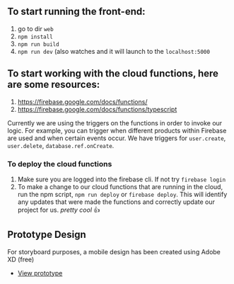 ## To start running the front-end:
1. go to dir `web`
2. `npm install`
3. `npm run build`
4. `npm run dev` (also watches and it will launch to the `localhost:5000`

## To start working with the cloud functions, here are some resources:
1. https://firebase.google.com/docs/functions/
2. https://firebase.google.com/docs/functions/typescript


Currently we are using the triggers on the functions in order to invoke our logic. For example, you can trigger when different products within Firebase are used and when certain events occur. We have triggers for `user.create`, `user.delete`, `database.ref.onCreate`.

### To deploy the cloud functions
1. Make sure you are logged into the firebase cli. If not try `firebase login`
2. To make a change to our cloud functions that are running in the cloud, run the npm script, `npm run deploy` or `firebase deploy`. This will identify any updates that were made the functions and correctly update our project for us. _pretty cool_ :+1:

## Prototype Design

For storyboard purposes, a mobile design has been created using Adobe XD (free)

- [View prototype](https://xd.adobe.com/view/d971c032-c58f-45cc-641a-80203ff185e5-af40/)
